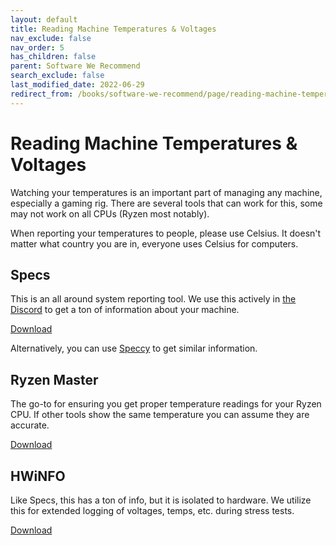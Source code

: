 ```yaml
---
layout: default
title: Reading Machine Temperatures & Voltages
nav_exclude: false
nav_order: 5
has_children: false
parent: Software We Recommend
search_exclude: false
last_modified_date: 2022-06-29
redirect_from: /books/software-we-recommend/page/reading-machine-temperatures-voltages
---
```


# Reading Machine Temperatures & Voltages

Watching your temperatures is an important part of managing any machine, especially a gaming rig. There are several tools that can work for this, some may not work on all CPUs (Ryzen most notably).

When reporting your temperatures to people, please use Celsius. It doesn't matter what country you are in, everyone uses Celsius for computers.

## Specs
This is an all around system reporting tool. We use this actively in [the Discord](/discord) to get a ton of information about your machine. 

<!--Speccy can have some issues reading Ryzen, if you temps are incredibly high please check with a Ryzen specific tool.-->

[Download](https://github.com/r-Techsupport/Get-Specs/releases/latest/download/Get-Specs.zip)

Alternatively, you can use [Speccy](https://www.ccleaner.com/speccy/download/standard) to get similar information.

## Ryzen Master
The go-to for ensuring you get proper temperature readings for your Ryzen CPU. If other tools show the same temperature you can assume they are accurate.

[Download](https://download.amd.com/Desktop/AMD-Ryzen-Master.exe)

## HWiNFO
Like Specs, this has a ton of info, but it is isolated to hardware. We utilize this for extended logging of voltages, temps, etc. during stress tests.

[Download](https://www.hwinfo.com/download/)
